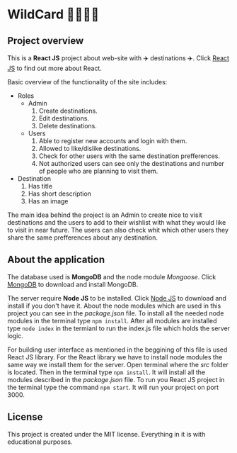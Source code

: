 # WildCard :family_man_woman_girl_boy:

## Project overview
This is a **React JS** project about web-site with :airplane: destinations :airplane:. Click [React JS](https://reactjs.org/docs/getting-started.html) to find out more about React.

Basic overview of the functionality of the site includes:
* Roles
  * Admin
    1. Create destinations.
    1. Edit destinations.
    1. Delete destinations.
  * Users
    1. Able to register new accounts and login with them.
    1. Allowed to like/dislike destinations.
    1. Check for other users with the same destination prefferences.
    1. Not authorized users can see only the destinations and number of people who are planning to visit them.
* Destination
  1. Has title
  1. Has short description
  1. Has an image

The main idea behind the project is an Admin to create nice to visit destinations and the users to add to their wishlist with what they would like to visit in near future.
The users can also check whit which other users they share the same prefferences about any destination.

## About the application
The database used is **MongoDB** and the node module *Mongoose*. Click [MongoDB](https://www.mongodb.com/download-center/community) to download and install MongoDB.

The server require **Node JS** to be installed. Click [Node JS](https://nodejs.org/en/) to download and install if you don't have it.
About the node modules which are used in this project you can see in the *package.json* file. To install all the needed node modules in the terminal type `npm install`.
After all modules are installed type `node index` in the termianl to run the index.js file which holds the server logic.

For building user interface as mentioned in the beggining of this file is used React JS library.
For the React library we have to install node modules the same way we install them for the server. Open terminal where the *src* folder is located.
Then in the terminal type `npm install`. It will install all the modules described in the *package.json* file.
To run you React JS project in the terminal type the command `npm start`. It will run your project on port 3000.

## License
This project is created under the MIT license. Everything in it is with educational purposes.
